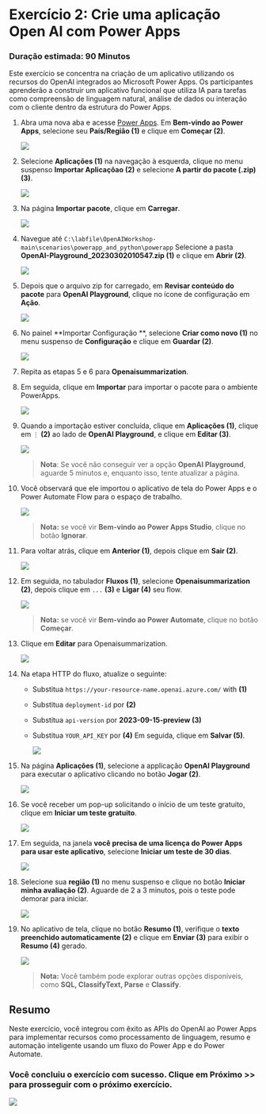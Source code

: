 # Exercício 2: Crie uma aplicação Open AI com Power Apps

### Duração estimada: 90 Minutos

Este exercício se concentra na criação de um aplicativo utilizando os recursos do OpenAI integrados ao Microsoft Power Apps. Os participantes aprenderão a construir um aplicativo funcional que utiliza IA para tarefas como compreensão de linguagem natural, análise de dados ou interação com o cliente dentro da estrutura do Power Apps.

1. Abra uma nova aba e acesse [Power Apps](https://make.powerapps.com/). Em **Bem-vindo ao Power Apps**, selecione seu **País/Região (1)** e clique em **Começar (2)**. 

   ![](./images/30-7-25-l2-1.png)
     
2. Selecione **Aplicações (1)** na navegação à esquerda, clique no menu suspenso **Importar Aplicaçõao (2)** e selecione **A partir do pacote (.zip) (3)**.

    ![](./images/207.png)

3. Na página **Importar pacote**, clique em **Carregar**.

    ![](./images/upload-importpackage-2.png)

4. Navegue até `C:\labfile\OpenAIWorkshop-main\scenarios\powerapp_and_python\powerapp` Selecione a pasta **OpenAI-Playground_20230302010547.zip (1)** e clique em **Abrir (2)**.

    ![](./images/openai-play-1.png)

5. Depois que o arquivo zip for carregado, em **Revisar conteúdo do pacote** para **OpenAI Playground**, clique no ícone de configuração em **Ação**.

     ![](./images/review-package-content-1.png)

6. No painel **Importar Configuração **, selecione **Criar como novo (1)** no menu suspenso de **Configuração** e clique em **Guardar (2)**.

      ![](./images/import-setup-2.png)

7. Repita as etapas 5 e 6 para **Openaisummarization**.

8. Em seguida, clique em **Importar** para importar o pacote para o ambiente PowerApps.

     ![](./images/30-7-25-l2-2.png)

9. Quando a importação estiver concluída, clique em **Aplicações (1)**, clique em `⋮` **(2)** ao lado de **OpenAI Playground**, e clique em **Editar (3)**.

      ![](./images/powerapps-apps-edit-2.png)

   >**Nota**: Se você não conseguir ver a opção **OpenAI Playground**, aguarde 5 minutos e, enquanto isso, tente atualizar a página.

10. Você observará que ele importou o aplicativo de tela do Power Apps e o Power Automate Flow para o espaço de trabalho.

      ![](./images/powerapps-apps-view-2.png)

      >**Nota:** se você vir **Bem-vindo ao Power Apps Studio**, clique no botão **Ignorar**.   

11. Para voltar atrás, clique em **Anterior (1)**, depois clique em **Sair (2)**.

      ![](./images/powerapps-apps-exit-2.png)

12. Em seguida, no tabulador **Fluxos (1)**, selecione **Openaisummarization (2)**, depois clique em `...` **(3)** e **Ligar (4)** seu flow.

      ![](./images/30-7-25-l2-3.png)

      >**Nota:** se você vir **Bem-vindo ao Power Automate**, clique no botão **Começar**.

13. Clique em **Editar** para Openaisummarization.

      ![](./images/flow-edit-2.png)

14. Na etapa HTTP do fluxo, atualize o seguinte:
     
     - Substitua `https://your-resource-name.openai.azure.com/` with **<inject key="OpenAIEndpoint" enableCopy="true"/> (1)**
     - Substitua `deployment-id` por **<inject key="openaimodulename" enableCopy="true"/> (2)**
     - Substitua `api-version` por **2023-09-15-preview (3)**
     - Substitua `YOUR_API_KEY` por **<inject key="OpenAIKey" enableCopy="true"/> (4)** Em seguida, clique em **Salvar (5)**.
        
       ![](./images/update-values-2.png)
   
15. Na página **Aplicações (1)**, selecione a applicação **OpenAI Playground** para executar o aplicativo clicando no botão **Jogar (2)**.

     ![](./images/canves-play-1.png)

16. Se você receber um pop-up solicitando o início de um teste gratuito, clique em **Iniciar um teste gratuito**.

      ![](./images/30-7-25-l2-4.png)

17. Em seguida, na janela **você precisa de uma licença do Power Apps para usar este aplicativo**, selecione **Iniciar um teste de 30 dias**.

      ![](./images/start-30-days-trial.png)

18. Selecione sua **região (1)** no menu suspenso e clique no botão **Iniciar minha avaliação (2)**. Aguarde de 2 a 3 minutos, pois o teste pode demorar para iniciar.

      ![](./images/start-my-review.png)
    
19. No aplicativo de tela, clique no botão **Resumo (1)**, verifique o **texto preenchido automaticamente (2)** e clique em **Enviar (3)** para exibir o **Resumo (4)** gerado.

     ![](./images/30-7-25-l2-5.png)

    > **Nota:** Você também pode explorar outras opções disponíveis, como **SQL, ClassifyText, Parse** e **Classify**.

## Resumo

Neste exercício, você integrou com êxito as APIs do OpenAI ao Power Apps para implementar recursos como processamento de linguagem, resumo e automação inteligente usando um fluxo do Power App e do Power Automate.

### Você concluiu o exercício com sucesso. Clique em Próximo >> para prosseguir com o próximo exercício.
 
 ![](./images/30-7-25-g5.png)

